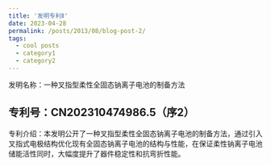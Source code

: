 ```yaml
---
title: '发明专利Ⅱ'
date: 2023-04-28
permalink: /posts/2013/08/blog-post-2/
tags:
  - cool posts
  - category1
  - category2
---
```


发明名称：一种叉指型柔性全固态钠离子电池的制备方法


专利号：CN202310474986.5（序2）
-----
专利介绍：本发明公开了一种叉指型柔性全固态钠离子电池的制备方法，通过引入叉指式电极结构优化现有全固态钠离子电池的结构与性能，在保证柔性钠离子电池储能活性同时，大幅度提升了器件稳定性和抗弯折性能。

